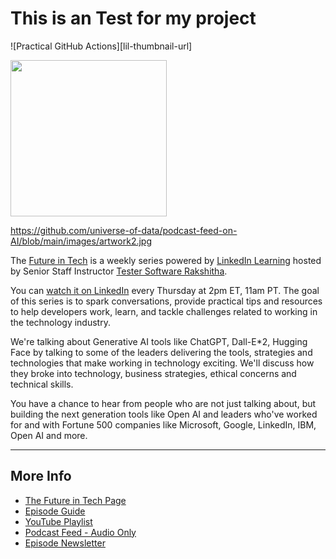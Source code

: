 # This is an Test for my project

![Practical GitHub Actions][lil-thumbnail-url] 

<img src="https://universe-of-data.github.io/podcast-feed-on-AI/images/artwork2.jpg" width="250">



https://github.com/universe-of-data/podcast-feed-on-AI/blob/main/images/artwork2.jpg

The [Future in Tech](https://go.raybo.org/tfit) is a weekly series powered by [LinkedIn Learning](https://www.linkedin.com/learning/) hosted by Senior Staff Instructor [Tester Software Rakshitha](https://www.linkedin.com/in/planetoftheweb).

You can [watch it on LinkedIn](https://go.raybo.org/tfit-episodes) every Thursday at 2pm ET, 11am PT. The goal of this series is to spark conversations, provide practical tips and resources to help developers work, learn, and tackle challenges related to working in the technology industry.

We're talking about Generative AI tools like ChatGPT, Dall-E*2, Hugging Face by talking to some of the leaders delivering the tools, strategies and technologies that make working in technology exciting. We'll discuss how they broke into technology, business strategies, ethical concerns and technical skills.

You have a chance to hear from people who are not just talking about, but building the next generation tools like Open AI and leaders who've worked for and with Fortune 500 companies like Microsoft, Google, LinkedIn,  IBM,  Open AI and more.

---
## More Info
- [The Future in Tech Page](https://go.raybo.org/tfit)
- [Episode Guide](https://go.raybo.org/tfit-episodes)
- [YouTube Playlist](https://go.raybo.org/tfit-youtube)
- [Podcast Feed - Audio Only](https://go.raybo.org/tfit-feed-audio)
- [Episode Newsletter](https://go.raybo.org/tfit-newsletter)

